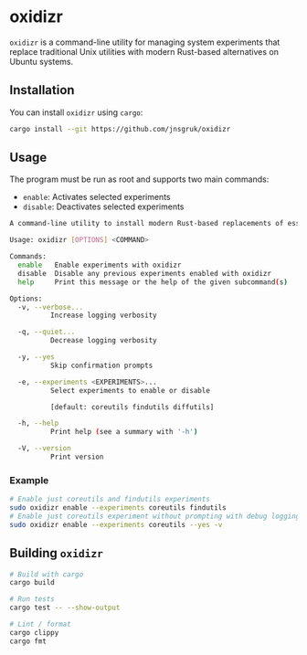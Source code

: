 # oxidizr

`oxidizr` is a command-line utility for managing system experiments that replace traditional Unix utilities with modern Rust-based alternatives on Ubuntu systems.

## Installation

You can install `oxidizr` using `cargo`:

```bash
cargo install --git https://github.com/jnsgruk/oxidizr
```

## Usage

The program must be run as root and supports two main commands:

- `enable`: Activates selected experiments
- `disable`: Deactivates selected experiments

```bash
A command-line utility to install modern Rust-based replacements of essential packages such as coreutils, findutils, diffutils and sudo and make them the default on an Ubuntu system.

Usage: oxidizr [OPTIONS] <COMMAND>

Commands:
  enable   Enable experiments with oxidizr
  disable  Disable any previous experiments enabled with oxidizr
  help     Print this message or the help of the given subcommand(s)

Options:
  -v, --verbose...
          Increase logging verbosity

  -q, --quiet...
          Decrease logging verbosity

  -y, --yes
          Skip confirmation prompts

  -e, --experiments <EXPERIMENTS>...
          Select experiments to enable or disable

          [default: coreutils findutils diffutils]

  -h, --help
          Print help (see a summary with '-h')

  -V, --version
          Print version
```

### Example

```bash
# Enable just coreutils and findutils experiments
sudo oxidizr enable --experiments coreutils findutils
# Enable just coreutils experiment without prompting with debug logging enabled
sudo oxidizr enable --experiments coreutils --yes -v
```

## Building `oxidizr`

```bash
# Build with cargo
cargo build

# Run tests
cargo test -- --show-output

# Lint / format
cargo clippy
cargo fmt
```
